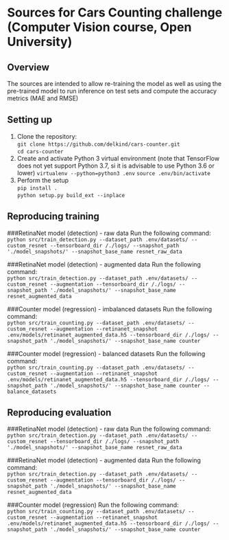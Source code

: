 # Sources for Cars Counting challenge (Computer Vision course, Open University)

## Overview
The sources are intended to allow re-training the model as well as using the pre-trained model to run inference 
on test sets and compute the accuracy metrics (MAE and RMSE)

## Setting up
1. Clone the repository: <br>
`git clone https://github.com/delkind/cars-counter.git`<br>
`cd cars-counter`
1. Create and activate Python 3 virtual environment (note that TensorFlow does not yet support Python 3.7, si it is advisable to use Python 3.6 or lower)
`virtualenv --python=python3 .env`
`source .env/bin/activate`
1. Perform the setup<br> 
`pip install .`<br>
`python setup.py build_ext --inplace`

## Reproducing training
###RetinaNet model (detection) - raw data
Run the following command:<br>
`python src/train_detection.py --dataset_path .env/datasets/ --custom_resnet --tensorboard_dir /./logs/ --snapshot_path './model_snapshots/' --snapshot_base_name resnet_raw_data`

###RetinaNet model (detection) - augmented data
Run the following command:<br>
`python src/train_detection.py --dataset_path .env/datasets/ --custom_resnet --augmentation --tensorboard_dir /./logs/ --snapshot_path './model_snapshots/' --snapshot_base_name resnet_augmented_data`

###Counter model (regression) - imbalanced datasets
Run the following command:<br>
`python src/train_counting.py --dataset_path .env/datasets/ --custom_resnet --augmentation --retinanet_snapshot .env/models/retinanet_augmented_data.h5 --tensorboard_dir /./logs/ --snapshot_path './model_snapshots/' --snapshot_base_name counter`

###Counter model (regression) - balanced datasets
Run the following command:<br>
`python src/train_counting.py --dataset_path .env/datasets/ --custom_resnet --augmentation --retinanet_snapshot .env/models/retinanet_augmented_data.h5 --tensorboard_dir /./logs/ --snapshot_path './model_snapshots/' --snapshot_base_name counter --balance_datasets`

## Reproducing evaluation
###RetinaNet model (detection) - raw data
Run the following command:<br>
`python src/train_detection.py --dataset_path .env/datasets/ --custom_resnet --tensorboard_dir /./logs/ --snapshot_path './model_snapshots/' --snapshot_base_name resnet_raw_data`

###RetinaNet model (detection) - augmented data
Run the following command:<br>
`python src/train_detection.py --dataset_path .env/datasets/ --custom_resnet --augmentation --tensorboard_dir /./logs/ --snapshot_path './model_snapshots/' --snapshot_base_name resnet_augmented_data`

###Counter model (regression)
Run the following command:<br>
`python src/train_counting.py --dataset_path .env/datasets/ --custom_resnet --augmentation --retinanet_snapshot .env/models/retinanet_augmented_data.h5 --tensorboard_dir /./logs/ --snapshot_path './model_snapshots/' --snapshot_base_name counter`

